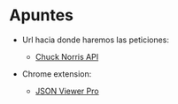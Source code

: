 # Apuntes

- Url hacia donde haremos las peticiones:
    - [Chuck Norris API](https://api.chucknorris.io/)

- Chrome extension:
    - [JSON Viewer Pro](chrome-extension://eifflpmocdbdmepbjaopkkhbfmdgijcc/options.html)